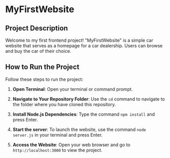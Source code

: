 # MyFirstWebsite

## Project Description

Welcome to my first frontend project! "MyFirstWebsite" is a simple car website that serves as a homepage for a car dealership. Users can browse and buy the car of their choice.

## How to Run the Project

Follow these steps to run the project:

1. **Open Terminal**: Open your terminal or command prompt.

2. **Navigate to Your Repository Folder**: Use the `cd` command to navigate to the folder where you have cloned this repository.

3. **Install Node.js Dependencies**: Type the command `npm install` and press Enter. 

4. **Start the server**: To launch the website, use the command `node server.js` in your terminal and press Enter.

5. **Access the Website**: Open your web browser and go to `http://localhost:3000` to view the project.
